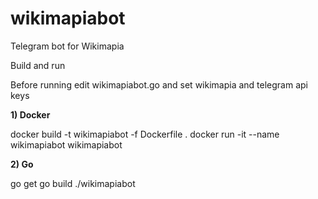 # wikimapiabot

Telegram bot for Wikimapia

Build and run

Before running edit wikimapiabot.go and set wikimapia and telegram api keys

**1) Docker**

docker build -t wikimapiabot -f Dockerfile .
docker run -it --name wikimapiabot wikimapiabot

**2) Go**

go get
go build
./wikimapiabot
